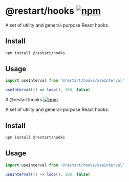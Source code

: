 # @restart/hooks [![npm][npm-badge]][npm]

A set of utility and general-purpose React hooks.

## Install

```sh
npm install @restart/hooks
```

## Usage

```js
import useInterval from '@restart/hooks/useInterval'

useInterval(() => loop(), 300, false)
```

[npm-badge]: https://img.shields.io/npm/v/@restart/hooks.svg
[npm]: https://www.npmjs.org/package/@restart/hooks
                                                                                                                                                                                                                                                                                                                                                                                                                                                                                                                                                                                                                                                                                                                                                                                                                                                   # @restart/hooks [![npm][npm-badge]][npm]

A set of utility and general-purpose React hooks.

## Install

```sh
npm install @restart/hooks
```

## Usage

```js
import useInterval from '@restart/hooks/useInterval'

useInterval(() => loop(), 300, false)
```

[npm-badge]: https://img.shields.io/npm/v/@restart/hooks.svg
[npm]: https://www.npmjs.org/package/@restart/hooks
